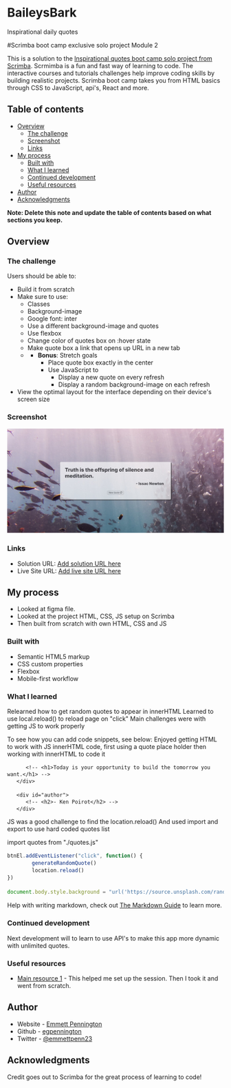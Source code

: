 # BaileysBark
 Inspirational daily quotes

#Scrimba boot camp exclusive solo project Module 2

This is a solution to the [Inspirational quotes boot camp solo project from Scrimba](https://discord.com/channels/684009642984341525/959014685586382879/1054502122118459482). Scrmimba is a fun and fast way of learning to code. The interactive courses and tutorials  challenges help improve coding skills by building realistic projects. Scrimba boot camp takes you from HTML basics through CSS to JavaScript, api's, React and more.

## Table of contents

- [Overview](#overview)
  - [The challenge](#the-challenge)
  - [Screenshot](#screenshot)
  - [Links](#links)
- [My process](#my-process)
  - [Built with](#built-with)
  - [What I learned](#what-i-learned)
  - [Continued development](#continued-development)
  - [Useful resources](#useful-resources)
- [Author](#author)
- [Acknowledgments](#acknowledgments)

**Note: Delete this note and update the table of contents based on what sections you keep.**

## Overview

### The challenge

Users should be able to:

- Build it from scratch
- Make sure to use:
  - Classes
  - Background-image
  - Google font: inter
  - Use a different background-image and quotes
  - Use flexbox
  - Change color of quotes box on :hover state
  - Make quote box a link  that opens up URL in a new tab
  - - **Bonus**: Stretch goals
        - Place quote box exactly in the center
        - Use JavaScript to 
            - Display a new quote on every refresh
            - Display a random background-image on each refresh
- View the optimal layout for the interface depending on their device's screen size

### Screenshot

![](./images/Web%20capture_24-11-2023_185719_127.0.0.1.jpeg)

### Links

- Solution URL: [Add solution URL here](https://your-solution-url.com)
- Live Site URL: [Add live site URL here](https://your-live-site-url.com)

## My process
- Looked at figma file.
- Looked at the project HTML, CSS, JS setup on Scrimba
- Then built from scratch with own HTML, CSS and JS

### Built with

- Semantic HTML5 markup
- CSS custom properties
- Flexbox
- Mobile-first workflow

### What I learned

Relearned how to get random quotes to appear in innerHTML
Learned to use local.reload() to reload page on "click"
Main challenges were with getting JS to work properly

To see how you can add code snippets, see below:
Enjoyed getting HTML to work with JS innerHTML code, first using a quote place holder then working with innerHTML to code it

```<div id="quote">
      <!-- <h1>Today is your opportunity to build the tomorrow you want.</h1> -->
   </div>

   <div id="author">
      <!-- <h2>- Ken Poirot</h2> -->
   </div>
```
JS was a good challenge to find the location.reload()
And used import and export to use hard coded quotes list

import quotes from "./quotes.js"

```js
btnEl.addEventListener("click", function() {
        generateRandomQuote()
        location.reload()
})

document.body.style.background = "url('https://source.unsplash.com/random/1920x1280/?water,nature')"
```

Help with writing markdown, check out [The Markdown Guide](https://www.markdownguide.org/) to learn more.


### Continued development

Next development will to learn to use API's to make this app more dynamic with unlimited quotes.

### Useful resources

- [Main resource 1](https://scrimba.com/scrim/cG8EnJHv) - This helped me set up the session. Then I took it and went from scratch.

## Author

- Website - [Emmett Pennington](https://www.penningtonmagic.com)
- Github - [egpennington](https://github.com/egpennington?tab=repositories)
- Twitter - [@emmettpenn23](https://www.twitter.com/emmettpenn23)

## Acknowledgments

Credit goes out to Scrimba for the great process of learning to code!
